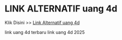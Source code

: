 # LINK ALTERNATIF uang 4d

Klik Disini >> <a href="https://linksto.pages.dev/">Link Alternatif uang 4d </a>

link uang 4d terbaru
link uang 4d 2025